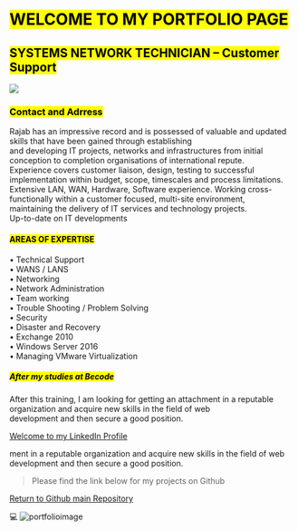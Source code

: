 

# <mark>WELCOME TO MY PORTFOLIO PAGE</mark>
   
## <mark>SYSTEMS NETWORK TECHNICIAN – Customer Support</mark> 
<img src="C:\Users\mm\Documents\Projects\portfolio\images\rajab.jpg">

### <mark>Contact and Adrress</mark>

Rajab has an impressive record and is possessed of valuable and updated skills that have been gained through establishing <br>
    and developing IT projects, networks and infrastructures from initial conception to completion organisations of international 
    repute. <br>
    Experience covers customer liaison, design, testing to successful implementation within budget, scope, timescales and process 
    limitations. <br>
    Extensive LAN, WAN, Hardware, Software experience. Working cross-functionally within a customer focused, multi-site environment, <br>
    maintaining the delivery of IT services and technology projects. <br>
    Up-to-date on IT developments
#### <mark>AREAS OF EXPERTISE</mark>
•  Technical Support <br>
•  WANS / LANS<br>
•  Networking<br>
•  Network Administration<br>
•  Team working<br>
•  Trouble Shooting / Problem Solving<br>
•  Security<br>
•  Disaster and Recovery<br>
•  Exchange 2010<br>
•  Windows Server 2016<br>
•  Managing VMware Virtualization<br>

##### <mark>After my studies at Becode</mark> 

After this training, I am looking for getting an attachment in a reputable organization and acquire new skills in the field of web <br>
development and then secure a good position.  <br> 


[Welcome to my LinkedIn Profile]("https://www.linkedin.com/in/rajab-barambona-8b2301221")



ment in a reputable organization and acquire new skills in the field of web development and then secure a good position.   

>Please find the link below for my projects on Github

[Return to Github main Repository](<https://github.com/Rajabbarambona?tab=repositories>)

:computer:
![portfolioimage](https://user-images.githubusercontent.com/90928514/136943103-b635be85-9000-4086-9bb2-64d6c8907026.png)
